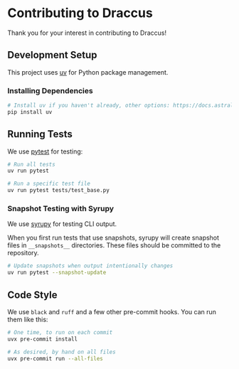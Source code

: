 # Contributing to Draccus

Thank you for your interest in contributing to Draccus!

## Development Setup

This project uses [uv](https://github.com/astral-sh/uv) for Python package management.

### Installing Dependencies

```bash
# Install uv if you haven't already, other options: https://docs.astral.sh/uv/getting-started/installation/
pip install uv
```

## Running Tests

We use [pytest](https://pytest.org/) for testing:

```bash
# Run all tests
uv run pytest

# Run a specific test file
uv run pytest tests/test_base.py
```

### Snapshot Testing with Syrupy

We use [syrupy](https://github.com/syrupy-project/syrupy) for testing CLI output.

When you first run tests that use snapshots, syrupy will create snapshot files in `__snapshots__` directories. These files should be committed to the repository.

```bash
# Update snapshots when output intentionally changes
uv run pytest --snapshot-update
```

## Code Style

We use `black` and `ruff` and a few other pre-commit hooks. You can run them like this:

```bash
# One time, to run on each commit
uvx pre-commit install

# As desired, by hand on all files
uvx pre-commit run --all-files
```
